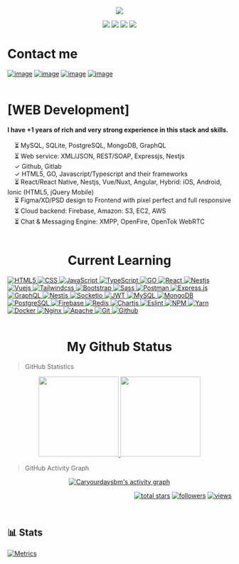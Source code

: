 <p align="center">
  <a href="https://github.com/IlliaButenko"><img src="https://readme-typing-svg.herokuapp.com/?lines=Software%20developer;Learning%20Web%20Development;1%2B%20years%20of%20rich%20experience;Always%20learning%20new%20tech&font=Pacifico&center=true&width=650&height=120&color=58a6ff&vCenter=true&size=45%22"></a>
</p>

<p align="center">
<img src="https://img.shields.io/github/followers/CaryourdaySBM?style=social">
<img src="https://img.shields.io/twitter/follow/CaryourdaySBM?style=flat">
  <img src="https://img.shields.io/static/v1?label=%E2%98%80%EF%B8%8F&message=Student&style=style=flat&color=red">
 <img src="https://img.shields.io/static/v1?label=%F0%9F%8C%99&message=Love%20coding&style=style=flat&color=blue">
</p>

<h1>Contact me</h1>

[![image](https://img.shields.io/badge/Gmail-D14836?style=for-the-badge&logo=gmail&logoColor=white)](mailto:adeyemioluwakayode73@gmail.com)
[![image](https://img.shields.io/badge/Twitter-3390ec?style=for-the-badge&logo=twitter&logoColor=white)](https://twitter.com/caryourday_sbm)
[![image](https://img.shields.io/badge/Telegram-3390ec?style=for-the-badge&logo=telegram&logoColor=white)](https://t.me/CarYourDay_SBM)
[![image](https://img.shields.io/badge/Linkedin-0078d4?style=for-the-badge&logo=linkedin&logoColor=white)](https://linkedin.com/in/adeyemioluwakayode)
<br/>
<br/>

<h1>[WEB Development]</h1>
<b>I have +1 years of rich and very strong experience in this stack and skills.</b><br>
<br>&nbsp; &nbsp; ⏳ MySQL, SQLite, PostgreSQL, MongoDB, GraphQL
<br>&nbsp; &nbsp; ⏳ Web service: XML/JSON, REST/SOAP, Expressjs, Nestjs
<br>&nbsp; &nbsp; ✓ Github, Gitlab
<br>&nbsp; &nbsp; ✓ HTML5, GO, Javascript/Typescript and their frameworks
<br>&nbsp; &nbsp; ⏳ React/React Native, Nestjs, Vue/Nuxt, Angular, Hybrid: iOS, Android, Ionic (HTML5, jQuery Mobile)
<br>&nbsp; &nbsp; ⏳ Figma/XD/PSD design to Frontend with pixel perfect and full responsive
<br>&nbsp; &nbsp; ⏳ Cloud backend: Firebase, Amazon: S3, EC2, AWS
<br>&nbsp; &nbsp; ⏳ Chat & Messaging Engine: XMPP, OpenFire, OpenTok WebRTC
<br/>
<br/>
<h1 align="center">Current Learning</h1>

<div>
<a href="https://github.com/Caryourdaysbm">
    <img alt="HTML5" src="https://img.shields.io/badge/Html5-%23E34F26.svg?style=flat&logo=html5&logoColor=white" />
  </a>
<a href="https://github.com/Caryourdaysbm">
    <img alt="CSS" src="https://img.shields.io/badge/Css3-%231572B6.svg?style=flat&logo=css3&logoColor=white" />
  </a>
  <a href="https://github.com/Caryourdaysbm">
    <img alt="JavaScript" src="https://img.shields.io/badge/JavaScript-323330?style=flat&logo=javascript&logoColor=F7DF1E" />
  </a>
  <a href="https://github.com/Caryourdaysbm">
   <img alt="TypeScript" src="https://img.shields.io/badge/TypeScript-007ACC?style=flat&logo=typescript&logoColor=white" />
  </a>
  <a href="https://github.com/Caryourdaysbm">
    <img alt="GO" src="https://img.shields.io/badge/Go-%2300ADD8.svg?style=flat&logo=go&logoColor=white" />
  </a>
  <a href="https://github.com/Caryourdaysbm">
    <img alt="React" src="https://img.shields.io/badge/React.js-%2320232a.svg?style=flat-square&logo=react&logoColor=%2361DAFB" />
  </a>
<a href="https://github.com/Caryourdaysbm">
    <img alt="Nestjs" src="https://img.shields.io/badge/Next.js-black?style=flat-square&logo=next.js&logoColor=white" />
  </a>
  <a href="https://github.com/Caryourdaysbm">
    <img alt="Vuejs" src="https://img.shields.io/badge/Vue.js-%2335495e.svg?style=flat-square&logo=vuedotjs&logoColor=%234FC08D" />
  </a>
  <a href="https://github.com/Caryourdaysbm">
    <img alt="Tailwindcss" src="https://img.shields.io/badge/Tailwindcss-%2338B2AC.svg?style=flat&logo=tailwind-css&logoColor=white" />
  </a>
  <a href="https://github.com/Caryourdaysbm">
    <img alt="Bootstrap" src="https://img.shields.io/badge/Bootstrap-%23563D7C.svg?style=flat&logo=bootstrap&logoColor=white" />
  </a>
  <a href="https://github.com/Caryourdaysbm">
     <img alt="Sass" src="https://img.shields.io/badge/-Sass-CC6699?style=flat&logo=sass&logoColor=white" />
  </a>
  <a href="https://github.com/Caryourdaysbm">
    <img alt="Postman" src="https://img.shields.io/badge/Postman-FF6C37?style=flat&logo=postman&logoColor=white" />
  </a>
<a href="https://github.com/Caryourdaysbm">
   <img alt="Express.js" src="https://img.shields.io/badge/Express.js-80a50e?style=flat&logo=express&logoColor=white" />
  </a>
<a href="https://github.com/Caryourdaysbm">
    <img alt="GraphQL" src="https://img.shields.io/badge/-GraphQL-E10098?style=flat&logo=graphql&logoColor=white" />
  </a>
  <a href="https://github.com/Caryourdaysbm">
    <img alt="Nestjs" src="https://img.shields.io/badge/Nest.js-%23E0234E.svg?style=flat&logo=nestjs&logoColor=white" />
  </a>
    <a href="https://github.com/Caryourdaysbm">
    <img alt="Socketio" src="https://img.shields.io/badge/Socket.io-black?style=flat&logo=socket.io&badgeColor=010101" />
  </a>
   <a href="https://github.com/Caryourdaysbm">
    <img alt="JWT" src="https://img.shields.io/badge/Jwt-black?style=flat&logo=JSON%20web%20tokens" />
  </a>
   <a href="https://github.com/Caryourdaysbm">
    <img alt="MySQL" src="https://img.shields.io/badge/-MySql-0f69a9?style=flat&logo=mysql&logoColor=white" />
  </a>
   <a href="https://github.com/Caryourdaysbm">
     <img alt="MongoDB" src="https://img.shields.io/badge/-MongoDB-13aa52?style=flat&logo=mongodb&logoColor=white" />
  </a>
   <a href="https://github.com/Caryourdaysbm">
  <img alt="PostgreSQL" src="https://img.shields.io/badge/PostgreSQL-316192?style=flat&logo=postgresql&logoColor=white" />
  </a>
   <a href="https://github.com/Caryourdaysbm">
    <img alt="Firebase" src="https://img.shields.io/badge/Firebase-%23039BE5.svg?style=flat&logo=firebase" />
  </a>
   <a href="https://github.com/Caryourdaysbm">
<img alt="Redis" src="https://img.shields.io/badge/Redis-%23DD0031.svg?style=flat&logo=redis&logoColor=white" />
  </a>
   <a href="https://github.com/Caryourdaysbm">
    <img alt="Chartjs" src="https://img.shields.io/badge/Chart.js-F5788D.svg?style=flat&logo=chart.js&logoColor=white" />
  </a>
  <a href="https://github.com/Caryourdaysbm">
    <img alt="Eslint" src="https://img.shields.io/badge/eslint-4B3263?style=flat&logo=eslint&logoColor=white" />
  </a>
  <a href="https://github.com/Caryourdaysbm">
    <img alt="NPM" src="https://img.shields.io/badge/npm-%23000000.svg?style=flat&logo=npm&logoColor=white" />
  </a>
  <a href="https://github.com/Caryourdaysbm">
    <img alt="Yarn" src="https://img.shields.io/badge/yarn-%232C8EBB.svg?style=flat&logo=yarn&logoColor=white"/>
  </a>
  <a href="https://github.com/Caryourdaysbm">
    <img alt="Docker" src="https://img.shields.io/badge/Docker-%230db7ed.svg?style=flat&logo=docker&logoColor=white" />
  </a>
  <a href="https://github.com/Caryourdaysbm">
    <img alt="Nginx" src="https://img.shields.io/badge/Nginx-%23009639.svg?style=flat&logo=nginx&logoColor=white" />
  </a>
   <a href="https://github.com/Caryourdaysbm">
    <img alt="Apache" src="https://img.shields.io/badge/Apache-%23D42029.svg?style=flat&logo=apache&logoColor=white" />
  </a>
   <a href="https://github.com/Caryourdaysbm">
    <img alt="Git" src="https://img.shields.io/badge/-Git-F05032?style=flat&logo=git&logoColor=white" />
  </a>
   <a href="https://github.com/Caryourdaysbm">
    <img alt="Github" src="https://img.shields.io/badge/-GitHub-181717?style=flat&logo=github" />
  </a>
</div>
<br/>
<h1 align="center">My Github Status </h1>

> GitHub Statistics

<p align="center">
    <a href="https://github.com/IlliaButenko">
      <img height="180em" src="https://github-readme-stats-eight-theta.vercel.app/api?username=Caryourdaysbm&show_icons=true&theme=algolia&include_all_commits=true&count_private=true"/>
      <img height="180em" src="https://github-readme-stats-eight-theta.vercel.app/api/top-langs/?username=Caryourdaysbm&layout=compact&langs_count=8&theme=algolia"/>
    </a>
</p>

> GitHub Activity Graph

<!-- https://github.com/ashutosh00710/github-readme-activity-graph -->
<p align="center">
<a href="https://github.com/Caryourdaysbm/Caryourdaysbm"><img alt="Caryourdaysbm's activity graph" src="https://github-readme-streak-stats.herokuapp.com/?user=Caryourdaysbm&theme=dark&hide_border=false" /></a>
</p>

<p align="right">
  <a href="https://github.com/Caryourdaysbm?tab=repositories&sort=stargazers">
    <img alt="total stars" title="Total stars on GitHub" src="https://custom-icon-badges.herokuapp.com/badge/dynamic/json?logo=star&color=55960c&labelColor=488207&label=Stars&style=for-the-badge&query=%24.stars&url=https://api.github-star-counter.workers.dev/user/Caryourdaysbm"/></a>
  <a href="https://github.com/Caryourdaysbm?tab=followers">
    <img alt="followers" title="Follow me on Github" src="https://custom-icon-badges.herokuapp.com/github/followers/Caryourdaysbm?color=236ad3&labelColor=1155ba&style=for-the-badge&logo=person-add&label=Follow&logoColor=white"/></a>
  <a href="https://github.com/Caryourdaysbm">
    <img alt="views" title="GitHub profile views" src="https://shields-io-visitor-counter.herokuapp.com/badge?page=Caryourdaysbm&style=for-the-badge"/></a>
</p>
<br />

## 📊 Stats
[![Metrics](https://metrics.lecoq.io/Caryourdaysbm?template=classic&base.header=0&base.metadata=0&isocalendar=1&languages=1&people=1&isocalendar.duration=half-year&languages.limit=8&languages.sections=most-used&languages.colors=github&languages.threshold=0%25&languages.indepth=false&languages.recent.load=300&languages.recent.days=14&people.limit=24&people.size=28&people.types=followers%2C%20following&people.identicons=false&people.shuffle=false&config.timezone=Asia%2FCalcutta)](https://www.github.com/Caryourdaysbm/)
